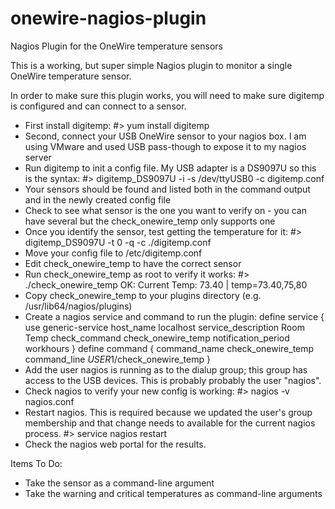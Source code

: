 # onewire-nagios-plugin
Nagios Plugin for the OneWire temperature sensors

This is a working, but super simple Nagios plugin to monitor a single OneWire
temperature sensor.

In order to make sure this plugin works, you will need to make sure digitemp
is configured and can connect to a sensor.
* First install digitemp:
   #> yum install digitemp
* Second, connect your USB OneWire sensor to your nagios box.  I am using
  VMware and used USB pass-though to expose it to my nagios server
* Run digitemp to init a config file.  My USB adapter is a DS9097U so this is
  the syntax:
   #> digitemp_DS9097U -i -s /dev/ttyUSB0 -c digitemp.conf
* Your sensors should be found and listed both in the command output and in
  the newly created config file
* Check to see what sensor is the one you want to verify on - you can have
  several but the check_onewire_temp only supports one
* Once you identify the sensor, test getting the temperature for it:
   #> digitemp_DS9097U -t 0 -q -c ./digitemp.conf
* Move your config file to /etc/digitemp.conf
* Edit check_onewire_temp to have the correct sensor
* Run check_onewire_temp as root to verify it works:
   #> ./check_onewire_temp 
   OK: Current Temp: 73.40 | temp=73.40,75,80
* Copy check_onewire_temp to your plugins directory (e.g.
    /usr/lib64/nagios/plugins)
* Create a nagios service and command to run the plugin:
   define service {
     use                             generic-service
     host_name                       localhost
     service_description             Room Temp
     check_command                   check_onewire_temp
     notification_period             workhours
   }
   define command {
     command_name  check_onewire_temp
     command_line  $USER1$/check_onewire_temp
   }
* Add the user nagios is running as to the dialup group; this group has access
  to the USB devices. This is probably probably the user "nagios".
* Check nagios to verify your new config is working:
  #> nagios -v nagios.conf
* Restart nagios.  This is required because we updated the user's group
  membership and that change needs to available for the current nagios process.
  #> service nagios restart
* Check the nagios web portal for the results.

Items To Do:
* Take the sensor as a command-line argument
* Take the warning and critical temperatures as command-line arguments
